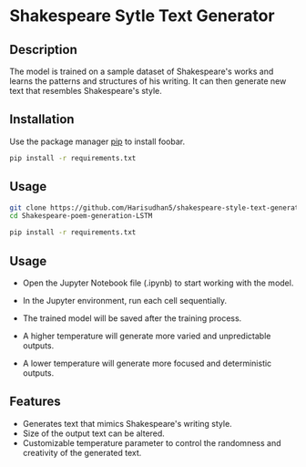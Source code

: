 # Shakespeare Sytle Text Generator


## Description
The model is trained on a sample dataset of Shakespeare's works and learns the patterns and structures of his writing. It can then generate new text that resembles Shakespeare's style.


## Installation

Use the package manager [pip](https://pip.pypa.io/en/stable/) to install foobar.

```bash
pip install -r requirements.txt
```

## Usage

```bash
git clone https://github.com/Harisudhan5/shakespeare-style-text-generation-LSTM
cd Shakespeare-poem-generation-LSTM
```

```bash
pip install -r requirements.txt
```

## Usage
* Open the Jupyter Notebook file (.ipynb) to start working with the model.

* In the Jupyter environment, run each cell sequentially.
* The trained model will be saved after the training process.
* A higher temperature will generate more varied and unpredictable outputs.
* A lower temperature will generate more focused and deterministic outputs.

## Features
* Generates text that mimics Shakespeare's writing style.
* Size of the output text can be altered.
* Customizable temperature parameter to control the randomness and creativity of the generated text.



